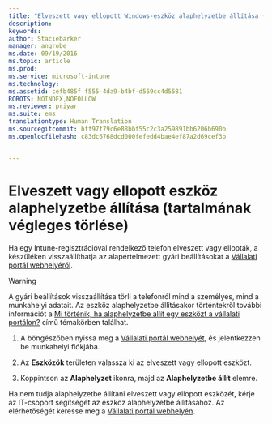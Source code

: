 ```yaml
---
title: "Elveszett vagy ellopott Windows-eszköz alaphelyzetbe állítása (tartalmának végleges törlése) | Microsoft Intune"
description: 
keywords: 
author: Staciebarker
manager: angrobe
ms.date: 09/19/2016
ms.topic: article
ms.prod: 
ms.service: microsoft-intune
ms.technology: 
ms.assetid: cefb485f-f555-4da9-b4bf-d569cc4d5581
ROBOTS: NOINDEX,NOFOLLOW
ms.reviewer: priyar
ms.suite: ems
translationtype: Human Translation
ms.sourcegitcommit: bff97f79c6e88bbf55c2c3a259891bb6206b690b
ms.openlocfilehash: c83dc6768dcd000fefedd4bae4ef87a2d69cef3b


---
```



# Elveszett vagy ellopott eszköz alaphelyzetbe állítása (tartalmának végleges törlése)

Ha egy Intune-regisztrációval rendelkező telefon elveszett vagy ellopták, a készüléken visszaállíthatja az alapértelmezett gyári beállításokat a [Vállalati portál webhelyéről](http://portal.manage.microsoft.com).


> [!WARNING]
> A gyári beállítások visszaállítása törli a telefonról mind a személyes, mind a munkahelyi adatait. Az eszköz alaphelyzetbe állításakor történtekről további információt a [Mi történik, ha alaphelyzetbe állít egy eszközt a vállalati portálon?](what-happens-if-you-reset-your-device-using-the-company-portal-windows.md) című témakörben találhat.


1.  A böngészőben nyissa meg a [Vállalati portál webhelyét](http://portal.manage.microsoft.com), és jelentkezzen be munkahelyi fiókjába.

2.  Az **Eszközök** területen válassza ki az elveszett vagy ellopott eszközt.

3.  Koppintson az **Alaphelyzet** ikonra, majd az **Alaphelyzetbe állít** elemre.

Ha nem tudja alaphelyzetbe állítani elveszett vagy ellopott eszközét, kérje az IT-csoport segítségét az eszköz alaphelyzetbe állításához. Az elérhetőségét keresse meg a [Vállalati portál webhelyén](http://portal.manage.microsoft.com).





<!--HONumber=Sep16_HO3-->


